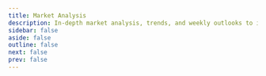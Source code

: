 ```yaml
---
title: Market Analysis
description: In-depth market analysis, trends, and weekly outlooks to inform your trades.
sidebar: false
aside: false
outline: false
next: false
prev: false
---
```


<script setup>
import SectionIndex from '../.vitepress/components/SectionIndex.vue'
</script>

<SectionIndex
	title="Market Analysis"
	description="In-depth market analysis, trends, and weekly outlooks to inform your trades."
	baseDir="/market-analysis"
/>
